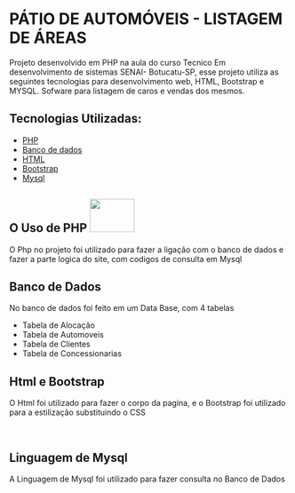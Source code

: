 
# PÁTIO DE AUTOMÓVEIS - LISTAGEM DE ÁREAS

Projeto desenvolvido em PHP na aula do curso Tecnico Em desenvolvimento de sistemas SENAI- Botucatu-SP, esse projeto utiliza as seguintes tecnologias para desenvolvimento web, HTML, Bootstrap e MYSQL. Sofware para listagem de caros e vendas dos mesmos. 


## Tecnologias Utilizadas:

 - [PHP](https://www.php.net/)
  - [Banco de dados](https://www.heidisql.com/)
- [HTML](https://developer.mozilla.org/pt-BR/docs/Web/HTML)
- [Bootstrap](https://getbootstrap.com/)
- [Mysql](https://www.mysql.com/)

## O Uso de PHP <img src="https://i.pinimg.com/564x/d0/dd/73/d0dd73dc098cce751f823a8892972fc0.jpg" width="80px" height="60px;">

O Php no projeto foi utilizado para fazer a ligação com o banco de dados e fazer a parte logica do site, com codigos de consulta em Mysql

## Banco de Dados

No banco de dados foi feito em um Data Base, com 4 tabelas

 - Tabela de Alocação
 - Tabela de Automoveis
 - Tabela de Clientes
 - Tabela de Concessionarias

## Html e Bootstrap

O Html foi utilizado para fazer o corpo da pagina, e o Bootstrap foi utilizado para a estilização substituindo o CSS

<br>

## Linguagem de Mysql

A Linguagem de Mysql foi utilizado para fazer consulta no Banco de Dados 


